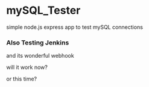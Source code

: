 # mySQL_Tester

simple node.js express app to test mySQL connections

### Also Testing Jenkins

and its wonderful webhook

will it work now?

or this time?
